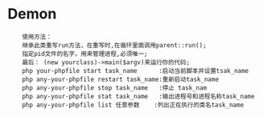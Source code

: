 # Demon

        使用方法：
        继承此类重写run方法，在重写时,在循环里面调用parent::run();
        指定pid文件的名字，用来管理进程,必须唯一;
        最后： (new yourclass)->main($argv)来运行你的代码;
        php your-phpfile start task_name      :启动当前脚本并设置tsak_name
        php any-your-phpfile restart task_name:重新启动task_name
        php any-your-phpfile stop task_name   :停止 task_nam
        php any-your-phpfile stat task_name   :输出进程号和进程名称task_name
        php any-your-phpfile list 任意参数    :列出正在执行的类名task_name
